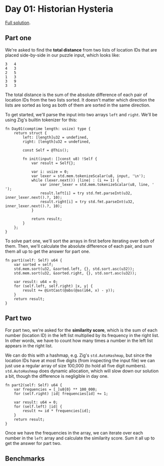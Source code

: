 # Day 01: Historian Hysteria

[Full solution](../src/days/day01.zig).

## Part one

We're asked to find the **total distance** from two lists of location IDs that are placed side-by-side in our puzzle input, which looks like:

```
3   4
4   3
2   5
1   3
3   9
3   3
```

The total distance is the sum of the absolute difference of each pair of location IDs from the two lists sorted. It doesn't matter which direction the lists are sorted as long as both of them are sorted in the same direction.

To get started, we'll parse the input into two arrays `left` and `right`. We'll be using Zig's builtin tokenizer for this:

```zig
fn Day01(comptime length: usize) type {
    return struct {
        left: [length]u32 = undefined,
        right: [length]u32 = undefined,

        const Self = @This();

        fn init(input: []const u8) !Self {
            var result = Self{};

            var i: usize = 0;
            var lexer = std.mem.tokenizeScalar(u8, input, '\n');
            while (lexer.next()) |line| : (i += 1) {
                var inner_lexer = std.mem.tokenizeScalar(u8, line, ' ');
                result.left[i] = try std.fmt.parseInt(u32, inner_lexer.next().?, 10);
                result.right[i] = try std.fmt.parseInt(u32, inner_lexer.next().?, 10);
            }

            return result;
        }
    };
}
```

To solve part one, we'll sort the arrays in first before iterating over both of them. Then, we'll calculate the absolute difference of each pair, and sum them all up to get the answer for part one.

```zig
fn part1(self: Self) u64 {
    var sorted = self;
    std.mem.sort(u32, &sorted.left, {}, std.sort.asc(u32));
    std.mem.sort(u32, &sorted.right, {}, std.sort.asc(u32));

    var result: u64 = 0;
    for (self.left, self.right) |x, y| {
        result += @intCast(@abs(@as(i64, x) - y));
    }
    return result;
}
```

## Part two

For part two, we're asked for the **similarity score**, which is the sum of each number (location ID) in the left list multiplied by its frequency in the right list. In other words, we have to count how many times a number in the left list appears in the right list.

We can do this with a hashmap, e.g. Zig's `std.AutoHashmap`, but since the location IDs have at most five digits (from inspecting the input file) we can just use a regular array of size 100,000 (to hold all five digit numbers). `std.AutoHashmap` does dynamic allocation, which will slow down our solution a bit, though the difference is negligible in day one.

```zig
fn part2(self: Self) u64 {
    var frequencies = [_]u8{0} ** 100_000;
    for (self.right) |id| frequencies[id] += 1;

    var result: u64 = 0;
    for (self.left) |id| {
        result += id * frequencies[id];
    }
    return result;
}
```

Once we have the frequencies in the array, we can iterate over each number in the `left` array and calculate the similarity score. Sum it all up to get the answer for part two.

## Benchmarks
